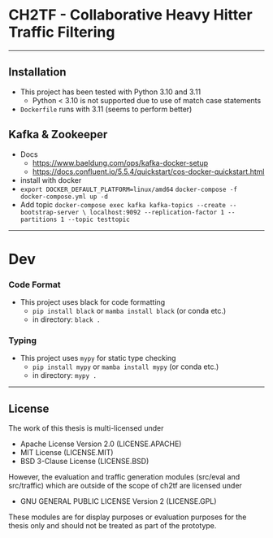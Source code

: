 # CH2TF - Collaborative Heavy Hitter Traffic Filtering

---



## Installation
- This project has been tested with Python 3.10 and 3.11
  - Python < 3.10 is not supported due to use of match case statements
- `Dockerfile` runs with 3.11 (seems to perform better)


## Kafka & Zookeeper

- Docs
  - https://www.baeldung.com/ops/kafka-docker-setup
  - https://docs.confluent.io/5.5.4/quickstart/cos-docker-quickstart.html
- install with docker
- `export DOCKER_DEFAULT_PLATFORM=linux/amd64`
    `docker-compose -f docker-compose.yml up -d`
- Add topic
  `docker-compose exec kafka kafka-topics --create --bootstrap-server \
  localhost:9092 --replication-factor 1 --partitions 1 --topic testtopic`
---
# Dev
### Code Format
- This project uses black for code formatting
  - `pip install black` or `mamba install black` (or conda etc.)
  - in directory: `black .`

### Typing
- This project uses `mypy` for static type checking
  - `pip install mypy` or `mamba install mypy` (or conda etc.)
  - in directory: `mypy .`
---

## License

The work of this thesis is multi-licensed under
- Apache License Version 2.0 (LICENSE.APACHE)
- MIT License (LICENSE.MIT)
- BSD 3-Clause License (LICENSE.BSD)

However, the evaluation and traffic generation modules (src/eval and src/traffic) 
which are outside of the scope of ch2tf are licensed under 
- GNU GENERAL PUBLIC LICENSE Version 2 (LICENSE.GPL)

These modules are for display purposes or evaluation purposes for the thesis only 
and should not be treated as part of the prototype.
